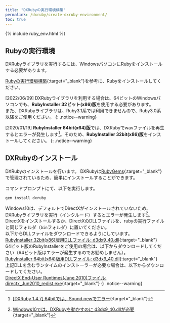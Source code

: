 ```yaml
---
title: "DXRubyの実行環境構築"
permalink: /dxruby/create-dxruby-environment/
toc: true
---
```


{% include ruby_env.html %}

## Rubyの実行環境
DXRubyライブラリを実行するには、WindowsパソコンにRubyをインストールする必要があります。

[Rubyの実行環境構築](/archives/ruby/create-ruby-environment/){:target="_blank"}を参考に、Rubyをインストールしてください。

[2022/06/09] DXRubyライブラリを利用する場合は、64ビットのWindowsパソコンでも、**RubyInstaller 32ビット(x86)版**を使用する必要があります。  
また、DXRubyライブラリは、Ruby3.1系では利用できませんので、Ruby3.0系以降をご使用ください。
{: .notice--warning}

[2020/01/19] **RubyInstaller 64bit(x64)版**では、DXRubyでwavファイルを再生するとエラーが発生します[^1]。そのため、**RubyInstaller 32bit(x86)版**をインストールしてください。
{: .notice--warning} 

[^1]: [[DXRuby 1.4.7] 64bitでは、Sound.newでエラー](https://github.com/mirichi/dxruby/issues/4){:target="_blank"}

## DXRubyのインストール
DXRubyのインストールを行います。
DXRubyは[RubyGems](https://rubygems.org/){:target="_blank"}で管理されているため、簡単にインストールすることができます。

コマンドプロンプトにて、以下を実行します。

```bash
gem install dxruby
```

Windows10は、デフォルトでDirectXがインストールされていないため、DXRubyライブラリを実行（インクルード）するとエラーが発生します[^2]。  
DirectXをインストールするか、DirectXのDLLファイルを、rubyの実行ファイルと同じフォルダ（`bin`フォルダ）に置いてください。  
以下からDLLファイルをダウンロードできるようにしています。  
[RubyInstaller 32bit(x86)版用DLLファイル: d3dx9_40.dll](https://download.eastback.co.jp/directx/x86/d3dx9_40.dll){:target="_blank"}  
64ビット版のRubyInstallerをご使用の場合は、以下からダウンロードしてください（64ビット版はエラーが発生するのでお勧めしません）。  
[RubyInstaller 64bit(x64)版用DLLファイル: d3dx9_40.dll](https://download.eastback.co.jp/directx/x64/d3dx9_40.dll){:target="_blank"}  
上記DLLを含むランタイムのインストーラーが必要な場合は、以下からダウンロードしてください。  
[DirectX End-User Runtimes(June 2010)ファイル: directx_Jun2010_redist.exe](https://download.eastback.co.jp/directx/directx_Jun2010_redist.exe){:target="_blank"}
{: .notice--warning}

[^2]: [Windows10では、DXRubyを動かすのに d3dx9_40.dllが必要](https://github.com/mirichi/dxruby/issues/3){:target="_blank"}

